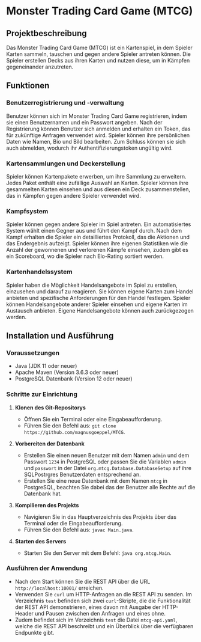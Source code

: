 ﻿# Monster Trading Card Game (MTCG)

## Projektbeschreibung
Das Monster Trading Card Game (MTCG) ist ein Kartenspiel, in dem Spieler Karten sammeln, tauschen und gegen andere Spieler antreten
können. Die Spieler erstellen Decks aus ihren Karten und nutzen diese, um in Kämpfen gegeneinander anzutreten.


## Funktionen

### Benutzerregistrierung und -verwaltung
Benutzer können sich im Monster Trading Card Game registrieren, indem sie einen Benutzernamen und ein Passwort angeben. 
Nach der Registrierung können Benutzer sich anmelden und erhalten ein Token, das für zukünftige Anfragen verwendet wird. 
Spieler können ihre persönlichen Daten wie Namen, Bio und Bild bearbeiten. Zum Schluss können sie sich auch abmelden, 
wodurch ihr Authentifizierungstoken ungültig wird.

### Kartensammlungen und Deckerstellung
Spieler können Kartenpakete erwerben, um ihre Sammlung zu erweitern. Jedes Paket enthält eine zufällige Auswahl an Karten. Spieler können 
ihre gesammelten Karten einsehen und aus diesen ein Deck zusammenstellen, das in Kämpfen gegen andere Spieler verwendet wird. 

### Kampfsystem
Spieler können gegen andere Spieler im Spiel antreten. Ein automatisiertes System wählt einen Gegner aus und führt den Kampf durch. 
Nach dem Kampf erhalten die Spieler ein detailliertes Protokoll, das die Aktionen und das Endergebnis aufzeigt. 
Spieler können ihre eigenen Statistiken wie die Anzahl der gewonnenen und verlorenen Kämpfe einsehen, zudem gibt es ein Scoreboard,
wo die Spieler nach Elo-Rating sortiert werden.

### Kartenhandelssystem
Spieler haben die Möglichkeit Handelsangebote im Spiel zu erstellen, einzusehen und darauf zu reagieren. 
Sie können eigene Karten zum Handel anbieten und spezifische Anforderungen für den Handel festlegen. 
Spieler können Handelsangebote anderer Spieler einsehen und eigene Karten im Austausch anbieten. 
Eigene Handelsangebote können auch zurückgezogen werden.


## Installation und Ausführung

### Voraussetzungen
- Java (JDK 11 oder neuer) 
- Apache Maven (Version 3.6.3 oder neuer)
- PostgreSQL Datenbank (Version 12 oder neuer)

### Schritte zur Einrichtung

1. **Klonen des Git-Repositorys**
    - Öffnen Sie ein Terminal oder eine Eingabeaufforderung.
    - Führen Sie den Befehl aus: `git clone https://github.com/magnusgoeppel/MTCG`.

2. **Vorbereiten der Datenbank**
    - Erstellen Sie einen neuen Benutzer mit dem Namen `admin` und dem Passwort `1234` in PostgreSQL 
      oder passen Sie die Variablen `admin` und `passwort` in der Datei `org.mtcg.Database.DatabaseSetup` 
      auf ihre SQLPostrgres Benutzerdaten entsprechend an.
     - Erstellen Sie eine neue Datenbank mit dem Namen `mtcg` in PostgreSQL, 
       beachten Sie dabei das der Benutzer alle Rechte auf die Datenbank hat.

3. **Kompilieren des Projekts**
    - Navigieren Sie in das Hauptverzeichnis des Projekts über das Terminal oder die Eingabeaufforderung.
    - Führen Sie den Befehl aus: `javac Main.java`.

4. **Starten des Servers**
    - Starten Sie den Server mit dem Befehl: `java org.mtcg.Main`.

### Ausführen der Anwendung
- Nach dem Start können Sie die REST API über die URL `http://localhost:10001/` erreichen.
- Verwenden Sie `curl` um HTTP-Anfragen an die REST API zu senden. Im Verzeichnis `test` befinden sich zwei `curl`-Skripte, 
  die die Funktionalität der REST API demonstrieren, eines davon mit Ausgabe der HTTP-Header und Pausen zwischen den Anfragen und eines ohne.
- Zudem befindet sich im Verzeichnis `test` die Datei `mtcg-api.yaml`, welche die REST API beschreibt und 
  ein Überblick über die verfügbaren Endpunkte gibt.
